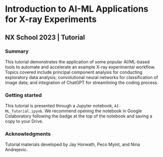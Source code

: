 # Introduction to AI-ML Applications for X-ray Experiments
## NX School 2023  |  Tutorial

### Summary
This tutorial demonstrates the application of some popular AI/ML-based tools to automate and accelerate an example X-ray experimental workflow. Topics covered include principal component analysis for conducting exploratory data analysis; convolutional neural networks for classification of image data; and integration of ChatGPT for streamlining the coding process.

### Getting started
This tutorial is presented through a Jupyter notebook, `AI-ML_Tutorial.ipynb`. We recommend opening the notebook in Google Colaboratory following the badge at the top of the notebook and saving a copy to your Drive.

### Acknowledgments
Tutorial materials developed by Jay Horwath, Peco Myint, and Nina Andrejevic.
